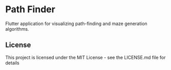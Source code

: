 # Path Finder

Flutter application for visualizing path-finding and maze generation algorithms.

## License

This project is licensed under the MIT License - see the LICENSE.md file for details
